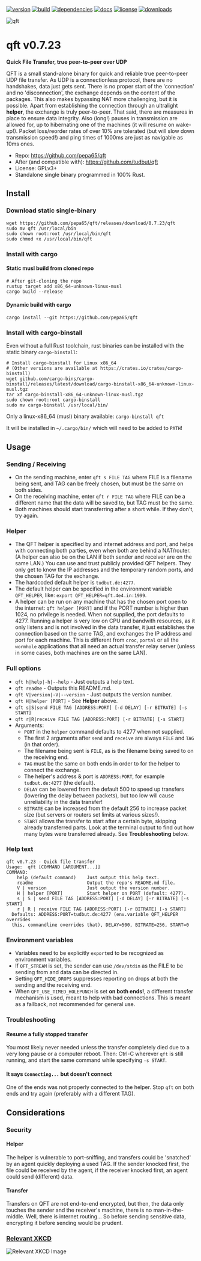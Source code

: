 [![version](https://img.shields.io/crates/v/qft.svg)](https://crates.io/crates/qft)
[![build](https://github.com/pepa65/qft/actions/workflows/rust.yml/badge.svg)](https://github.com/pepa65/qft/actions/workflows/rust.yml) 
[![dependencies](https://deps.rs/repo/github/pepa65/aegis-cli/status.svg)](https://deps.rs/repo/github/pepa65/aegis-cli)
[![docs](https://img.shields.io/badge/docs-qft-blue.svg)](https://docs.rs/crate/qft/latest)
[![license](https://img.shields.io/badge/License-GPLv3-blue.svg)](https://github.com/pepa65/qft/blob/main/LICENSE)
[![downloads](https://img.shields.io/crates/d/qft.svg)](https://crates.io/crates/qft)

![qft](https://raw.github.com/pepa65/qft/main/logo.png "Quick File Transfer")

# qft v0.7.23
**Quick File Transfer, true peer-to-peer over UDP**

QFT is a small stand-alone binary for quick and reliable true peer-to-peer UDP file transfer.
As UDP is a connectionless protocol, there are no handshakes, data just gets sent. There is no
proper start of the 'connection' and no 'disconnection', the exchange depends on the content
of the packages. This also makes bypassing NAT more challenging, but it is possible. Apart from
establishing the connection through an ultralight __helper__, the exchange is truly peer-to-peer.
That said, there are measures in place to ensure data integrity. Also (long!) pauses in
transmission are allowed for, up to hibernating one of the machines (it will resume on wake-up!).
Packet loss/reorder rates of over 10% are tolerated (but will slow down transmission speed!) and
ping times of 1000ms are just as navigable as 10ms ones.

* Repo: https://github.com/pepa65/qft
* After (and compatible with): https://github.com/tudbut/qft
* License: GPLv3+
* Standalone single binary programmed in 100% Rust.

## Install
### Download static single-binary
```
wget https://github.com/pepa65/qft/releases/download/0.7.23/qft
sudo mv qft /usr/local/bin
sudo chown root:root /usr/local/bin/qft
sudo chmod +x /usr/local/bin/qft
```

### Install with cargo
#### Static musl build from cloned repo
```
# After git-cloning the repo
rustup target add x86_64-unknown-linux-musl
cargo build --release
```

#### Dynamic build with cargo
`cargo install --git https://github.com/pepa65/qft`

### Install with cargo-binstall
Even without a full Rust toolchain, rust binaries can be installed with the static binary `cargo-binstall`:

```
# Install cargo-binstall for Linux x86_64
# (Other versions are available at https://crates.io/crates/cargo-binstall)
wget github.com/cargo-bins/cargo-binstall/releases/latest/download/cargo-binstall-x86_64-unknown-linux-musl.tgz
tar xf cargo-binstall-x86_64-unknown-linux-musl.tgz
sudo chown root:root cargo-binstall
sudo mv cargo-binstall /usr/local/bin/
```

Only a linux-x86_64 (musl) binary available: `cargo-binstall qft`

It will be installed in `~/.cargo/bin/` which will need to be added to `PATH`!

## Usage
### Sending / Receiving
* On the sending machine, enter `qft s FILE TAG` where FILE is a filename being sent,
  and TAG can be freely chosen, but must be the same on both sides.
* On the receiving machine, enter `qft r FILE TAG` where FILE can be a different name
  that the data will be saved to, but TAG must be the same.
* Both machines should start transferring after a short while. If they don't, try again.

### Helper
* The QFT helper is specified by and internet address and port, and helps with
  connecting both parties, even when both are behind a NAT/router. (A helper can
  also be on the LAN if both sender and receiver are on the same LAN.) You can use
  and trust publicly provided QFT helpers. They only get to know the IP addresses
  and the temporary random ports, and the chosen TAG for the exchange.
* The hardcoded default helper is `tudbut.de:4277`.
* The default helper can be specified in the environment variable `QFT_HELPER`, like:
  `export QFT_HELPER=qft.4e4.in:1999`.
* A helper can be run on any machine that has the chosen port open to the internet:
  `qft helper [PORT]` and if the PORT number is higher than 1024, no privilege is needed.
  When not supplied, the port defaults to 4277. Running a helper is very low on CPU and
  bandwith resources, as it only listens and is not involved in the data transfer, it just
  establishes the connection based on the same TAG, and exchanges the IP address and port
  for each machine. This is different from `croc`, `portal` or all the `wormhole`
  applications that all need an actual transfer relay server (unless in some cases,
  both machines are on the same LAN).

### Full options
* `qft h|help|-h|--help` - Just outputs a help text.
* `qft readme` - Outputs this README.md.
* `qft V|version|-V|--version` - Just outputs the version number.
* `qft H|helper [PORT]` - See **Helper** above.
* `qft s|S|send FILE TAG [ADDRESS:PORT] [-d DELAY] [-r BITRATE] [-s START]`
* `qft r|R|receive FILE TAG [ADDRESS:PORT] [-r BITRATE] [-s START]`
* Arguments:
  - `PORT` in the `helper` command defaults to 4277 when not supplied.
  - The first 2 arguments after `send` and `receive` are always `FILE` and `TAG` (in that order).
  - The filename being sent is `FILE`, as is the filename being saved to on the receiving end.
  - `TAG` must be the same on both ends in order to for the helper to connect the exchange.
  - The helper's address & port is `ADDRESS:PORT`, for example `tudbut.de:4277` (the default).
  - `DELAY` can be lowered from the default 500 to speed up transfers (lowering the delay
    between packets), but too low will cause unreliability in the data transfer!
  - `BITRATE` can be increased from the default 256 to increase packet size (but servers or routers
    set limits at various sizes!).
  - `START` allows the transfer to start after a certain byte, skipping already transferred parts.
    Look at the terminal output to find out how many bytes were transferred already.
    See **Troubleshooting** below.

### Help text
```
qft v0.7.23 - Quick file transfer
Usage:  qft [COMMAND [ARGUMENT...]]
COMMAND:
    help (default command)    Just output this help text.
    readme                    Output the repo's README.md file.
    V | version               Just output the version number.
    H | helper [PORT]         Start helper on PORT (default: 4277).
    s | S | send FILE TAG [ADDRESS:PORT] [-d DELAY] [-r BITRATE] [-s START]
    r | R | receive FILE TAG [ADDRESS:PORT] [-r BITRATE] [-s START]
  Defaults: ADDRESS:PORT=tudbut.de:4277 (env.variable QFT_HELPER overrides
  this, commandline overrides that), DELAY=500, BITRATE=256, START=0 
```

### Environment variables
* Variables need to be explicitly `export`ed to be recognized as environment variables.
* If `QFT_STREAM` is set, the sender can use `/dev/stdin` as the FILE to be sending from and data
  can be directed in.
* Setting `QFT_HIDE_DROPS` suppresses reporting on drops at both the sending and the receiving end.
* When `QFT_USE_TIMED_HOLEPUNCH` is set **on both ends!**, a different transfer mechanism is used,
  meant to help with bad connections. This is meant as a fallback, not recommended for general use.

### Troubleshooting
#### Resume a fully stopped transfer
You most likely never needed unless the transfer completely died due to a very long pause or a
computer reboot. Then: Ctrl-C wherever `qft` is still running, and start the same command while
specifying `-s START`.

#### It says `Connecting...` but doesn't connect
One of the ends was not properly connected to the helper. Stop `qft` on both ends and try again
(preferably with a different TAG).

## Considerations
### Security
#### Helper
The helper is vulnerable to port-sniffing, and transfers could be 'snatched' by an agent quickly
deploying a used TAG. If the sender knocked first, the file could be received by the agent, if
the receiver knocked first, an agent could send (different) data.

#### Transfer
Transfers on QFT are not end-to-end encrypted, but then, the data only touches the sender and the receiver's machine, there is no man-in-the-middle. Well, there is internet routing... So before sending sensitive data, encrypting it before sending would be prudent.

### [Relevant XKCD](https://xkcd.com/949)
![Relevant XKCD Image](https://imgs.xkcd.com/comics/file_transfer.png "Every time you email a file to yourself so you can pull it up on your friend's laptop, Tim Berners-Lee sheds a single tear.")

